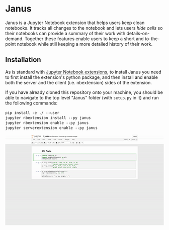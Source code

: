 # Janus
Janus is a Jupyter Notebook extension that helps users keep clean notebooks. It
tracks all changes to the notebook and lets users *hide cells* so their
notebooks can provide a summary of their work with details-on-demand. Together
these features enable users to keep a short and to-the-point notebook while
still keeping a more detailed history of their work.

## Installation
As is standard with [Jupyter Notebook extensions](http://jupyter-notebook.readthedocs.io/en/stable/examples/Notebook/Distributing%20Jupyter%20Extensions%20as%20Python%20Packages.html), to install Janus you need to first install the
extension's python package, and then install and enable both the server and
the client (i.e. nbextension) sides of the extension.

If you have already cloned this repository onto your machine, you should be
able to navigate to the top level "Janus" folder (with `setup.py` in it) and run
the following commands:

```
pip install -e ./ --user
jupyter nbextension install --py janus
jupyter nbextension enable --py janus
jupyter serverextension enable --py janus
```

![Janus](/img/janus.gif)
